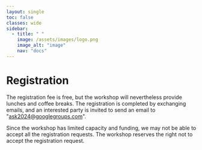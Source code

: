 ```yaml
---
layout: single
toc: false
classes: wide
sidebar:  
  - title: " "   
    image: /assets/images/logo.png
    image_alt: "image"
    nav: "docs"
---
```


# Registration

The registration fee is free, but the workshop will nevertheless provide lunches and coffee breaks. The registration is completed by exchanging emails, and an interested party is invited to send an email to "ask2024@googlegroups.com".

Since the workshop has limited capacity and funding, we may not be able to accept all the registration requests. The workshop reserves the right not to accept the registration request.
